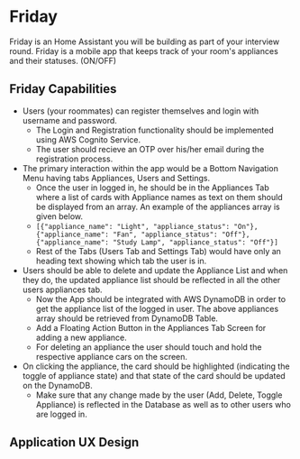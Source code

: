 # Friday

Friday is an Home Assistant you will be building as part of your interview round. Friday is a mobile app that keeps track of your room's appliances and their statuses. (ON/OFF)

## Friday Capabilities 

* Users (your roommates) can register themselves and login with username and password.
  * The Login and Registration functionality should be implemented using AWS Cognito Service.
  * The user should recieve an OTP over his/her email during the registration process. 
* The primary interaction within the app would be a Bottom Navigation Menu having tabs Appliances, Users and Settings.  
  * Once the user in logged in, he should be in the Appliances Tab where a list of cards with Appliance names as text on them should be displayed from an array. An example of the appliances array is given below.
  * ```[{"appliance_name": "Light", "appliance_status": "On"}, {"appliance_name": "Fan", "appliance_status": "Off"}, {"appliance_name": "Study Lamp", "appliance_status": "Off"}]```
  * Rest of the Tabs (Users Tab and Settings Tab) would have only an heading text showing which tab the user is in.
* Users should be able to delete and update the Appliance List and when they do, the updated appliance list should be reflected in all the other users appliances tab.
  * Now the App should be integrated with AWS DynamoDB in order to get the appliance list of the logged in user. The above appliances array should be retrieved from DynamoDB Table.
  * Add a Floating Action Button in the Appliances Tab Screen for adding a new appliance.
  * For deleting an appliance the user should touch and hold the respective appliance cars on the screen.
* On clicking the appliance, the card should be highlighted (indicating the toggle of appliance state) and that state of the card should be updated on the DynamoDB.
  * Make sure that any change made by the user (Add, Delete, Toggle Appliance) is reflected in the Database as well as to other users who are logged in.

## Application UX Design


